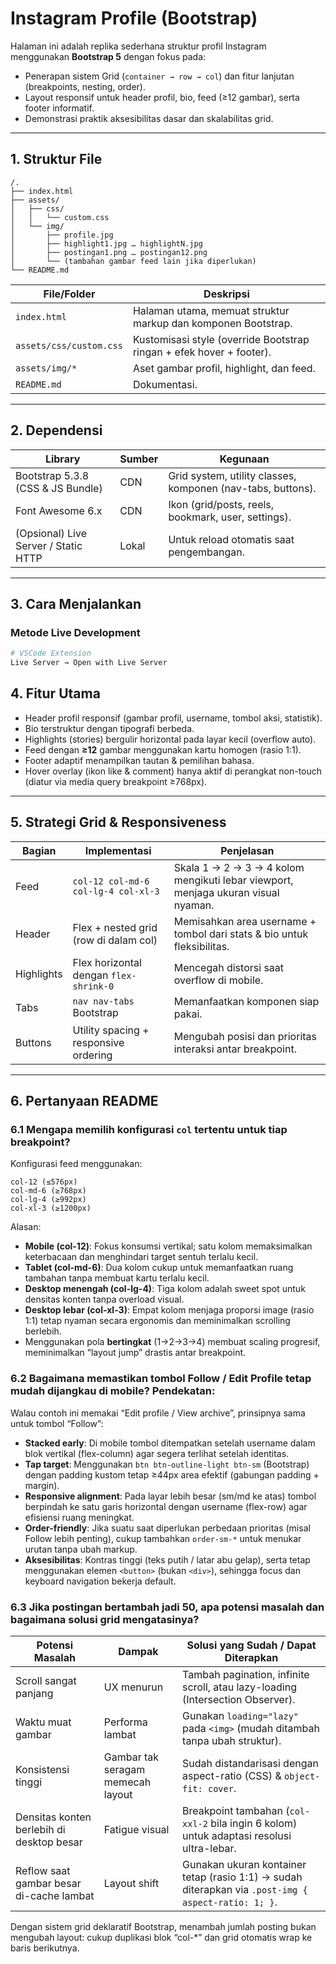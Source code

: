 # Instagram Profile (Bootstrap)

Halaman ini adalah replika sederhana struktur profil Instagram menggunakan **Bootstrap 5** dengan fokus pada:
- Penerapan sistem Grid (`container → row → col`) dan fitur lanjutan (breakpoints, nesting, order).
- Layout responsif untuk header profil, bio, feed (≥12 gambar), serta footer informatif.
- Demonstrasi praktik aksesibilitas dasar dan skalabilitas grid.

---

## 1. Struktur File

```
/.
├── index.html
├── assets/
│   ├── css/
│   │   └── custom.css
│   └── img/
│       ├── profile.jpg
│       ├── highlight1.jpg … highlightN.jpg
│       ├── postingan1.png … postingan12.png
│       └── (tambahan gambar feed lain jika diperlukan)
└── README.md

```

| File/Folder | Deskripsi |
|-------------|-----------|
| `index.html` | Halaman utama, memuat struktur markup dan komponen Bootstrap. |
| `assets/css/custom.css` | Kustomisasi style (override Bootstrap ringan + efek hover + footer). |
| `assets/img/*` | Aset gambar profil, highlight, dan feed. |
| `README.md` | Dokumentasi. |

---

## 2. Dependensi

| Library | Sumber | Kegunaan |
|---------|--------|----------|
| Bootstrap 5.3.8 (CSS & JS Bundle) | CDN | Grid system, utility classes, komponen (nav-tabs, buttons). |
| Font Awesome 6.x | CDN | Ikon (grid/posts, reels, bookmark, user, settings). |
| (Opsional) Live Server / Static HTTP | Lokal | Untuk reload otomatis saat pengembangan. |

---

## 3. Cara Menjalankan

### Metode Live Development
```bash
# VSCode Extension
Live Server → Open with Live Server
```

## 4. Fitur Utama

- Header profil responsif (gambar profil, username, tombol aksi, statistik).
- Bio terstruktur dengan tipografi berbeda.
- Highlights (stories) bergulir horizontal pada layar kecil (overflow auto).
- Feed dengan **≥12** gambar menggunakan kartu homogen (rasio 1:1).
- Footer adaptif menampilkan tautan & pemilihan bahasa.
- Hover overlay (ikon like & comment) hanya aktif di perangkat non-touch (diatur via media query breakpoint ≥768px).

---

## 5. Strategi Grid & Responsiveness

| Bagian | Implementasi | Penjelasan |
|--------|--------------|-----------|
| Feed | `col-12 col-md-6 col-lg-4 col-xl-3` | Skala 1 → 2 → 3 → 4 kolom mengikuti lebar viewport, menjaga ukuran visual nyaman. |
| Header | Flex + nested grid (row di dalam col) | Memisahkan area username + tombol dari stats & bio untuk fleksibilitas. |
| Highlights | Flex horizontal dengan `flex-shrink-0` | Mencegah distorsi saat overflow di mobile. |
| Tabs | `nav nav-tabs` Bootstrap | Memanfaatkan komponen siap pakai. |
| Buttons | Utility spacing + responsive ordering | Mengubah posisi dan prioritas interaksi antar breakpoint. |

---

## 6. Pertanyaan README

### 6.1 Mengapa memilih konfigurasi `col` tertentu untuk tiap breakpoint?

Konfigurasi feed menggunakan:
```
col-12 (≤576px)
col-md-6 (≥768px)
col-lg-4 (≥992px)
col-xl-3 (≥1200px)
```
Alasan:
- **Mobile (col-12)**: Fokus konsumsi vertikal; satu kolom memaksimalkan keterbacaan dan menghindari target sentuh terlalu kecil.
- **Tablet (col-md-6)**: Dua kolom cukup untuk memanfaatkan ruang tambahan tanpa membuat kartu terlalu kecil.
- **Desktop menengah (col-lg-4)**: Tiga kolom adalah sweet spot untuk densitas konten tanpa overload visual.
- **Desktop lebar (col-xl-3)**: Empat kolom menjaga proporsi image (rasio 1:1) tetap nyaman secara ergonomis dan meminimalkan scrolling berlebih.
- Menggunakan pola **bertingkat** (1→2→3→4) membuat scaling progresif, meminimalkan “layout jump” drastis antar breakpoint.

### 6.2 Bagaimana memastikan tombol Follow / Edit Profile tetap mudah dijangkau di mobile? Pendekatan:

Walau contoh ini memakai “Edit profile / View archive”, prinsipnya sama untuk tombol “Follow”:
- **Stacked early**: Di mobile tombol ditempatkan setelah username dalam blok vertikal (flex-column) agar segera terlihat setelah identitas.
- **Tap target**: Menggunakan `btn btn-outline-light btn-sm` (Bootstrap) dengan padding kustom tetap ≥44px area efektif (gabungan padding + margin).
- **Responsive alignment**: Pada layar lebih besar (sm/md ke atas) tombol berpindah ke satu garis horizontal dengan username (flex-row) agar efisiensi ruang meningkat.
- **Order-friendly**: Jika suatu saat diperlukan perbedaan prioritas (misal Follow lebih penting), cukup tambahkan `order-sm-*` untuk menukar urutan tanpa ubah markup.
- **Aksesibilitas**: Kontras tinggi (teks putih / latar abu gelap), serta tetap menggunakan elemen `<button>` (bukan `<div>`), sehingga focus dan keyboard navigation bekerja default.

### 6.3 Jika postingan bertambah jadi 50, apa potensi masalah dan bagaimana solusi grid mengatasinya?

| Potensi Masalah | Dampak | Solusi yang Sudah / Dapat Diterapkan |
|------------------|--------|--------------------------------------|
| Scroll sangat panjang | UX menurun | Tambah pagination, infinite scroll, atau lazy-loading (Intersection Observer). |
| Waktu muat gambar | Performa lambat | Gunakan `loading="lazy"` pada `<img>` (mudah ditambah tanpa ubah struktur). |
| Konsistensi tinggi | Gambar tak seragam memecah layout | Sudah distandarisasi dengan aspect-ratio (CSS) & `object-fit: cover`. |
| Densitas konten berlebih di desktop besar | Fatigue visual | Breakpoint tambahan (`col-xxl-2` bila ingin 6 kolom) untuk adaptasi resolusi ultra-lebar. |
| Reflow saat gambar besar di-cache lambat | Layout shift | Gunakan ukuran kontainer tetap (rasio 1:1) → sudah diterapkan via `.post-img { aspect-ratio: 1; }`. |

Dengan sistem grid deklaratif Bootstrap, menambah jumlah posting bukan mengubah layout: cukup duplikasi blok “col-*” dan grid otomatis wrap ke baris berikutnya.
